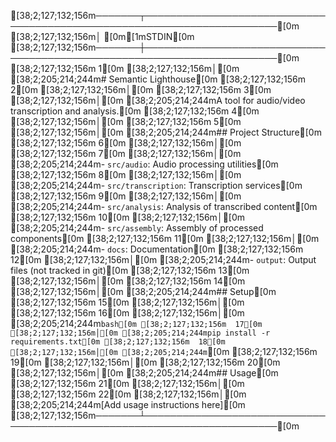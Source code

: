 [38;2;127;132;156m───────┬────────────────────────────────────────────────────────────────────────[0m
       [38;2;127;132;156m│ [0m[1mSTDIN[0m
[38;2;127;132;156m───────┼────────────────────────────────────────────────────────────────────────[0m
[38;2;127;132;156m   1[0m   [38;2;127;132;156m│[0m [38;2;205;214;244m# Semantic Lighthouse[0m
[38;2;127;132;156m   2[0m   [38;2;127;132;156m│[0m 
[38;2;127;132;156m   3[0m   [38;2;127;132;156m│[0m [38;2;205;214;244mA tool for audio/video transcription and analysis.[0m
[38;2;127;132;156m   4[0m   [38;2;127;132;156m│[0m 
[38;2;127;132;156m   5[0m   [38;2;127;132;156m│[0m [38;2;205;214;244m## Project Structure[0m
[38;2;127;132;156m   6[0m   [38;2;127;132;156m│[0m 
[38;2;127;132;156m   7[0m   [38;2;127;132;156m│[0m [38;2;205;214;244m- `src/audio`: Audio processing utilities[0m
[38;2;127;132;156m   8[0m   [38;2;127;132;156m│[0m [38;2;205;214;244m- `src/transcription`: Transcription services[0m
[38;2;127;132;156m   9[0m   [38;2;127;132;156m│[0m [38;2;205;214;244m- `src/analysis`: Analysis of transcribed content[0m
[38;2;127;132;156m  10[0m   [38;2;127;132;156m│[0m [38;2;205;214;244m- `src/assembly`: Assembly of processed components[0m
[38;2;127;132;156m  11[0m   [38;2;127;132;156m│[0m [38;2;205;214;244m- `docs`: Documentation[0m
[38;2;127;132;156m  12[0m   [38;2;127;132;156m│[0m [38;2;205;214;244m- `output`: Output files (not tracked in git)[0m
[38;2;127;132;156m  13[0m   [38;2;127;132;156m│[0m 
[38;2;127;132;156m  14[0m   [38;2;127;132;156m│[0m [38;2;205;214;244m## Setup[0m
[38;2;127;132;156m  15[0m   [38;2;127;132;156m│[0m 
[38;2;127;132;156m  16[0m   [38;2;127;132;156m│[0m [38;2;205;214;244m```bash[0m
[38;2;127;132;156m  17[0m   [38;2;127;132;156m│[0m [38;2;205;214;244mpip install -r requirements.txt[0m
[38;2;127;132;156m  18[0m   [38;2;127;132;156m│[0m [38;2;205;214;244m```[0m
[38;2;127;132;156m  19[0m   [38;2;127;132;156m│[0m 
[38;2;127;132;156m  20[0m   [38;2;127;132;156m│[0m [38;2;205;214;244m## Usage[0m
[38;2;127;132;156m  21[0m   [38;2;127;132;156m│[0m 
[38;2;127;132;156m  22[0m   [38;2;127;132;156m│[0m [38;2;205;214;244m[Add usage instructions here][0m
[38;2;127;132;156m───────┴────────────────────────────────────────────────────────────────────────[0m
